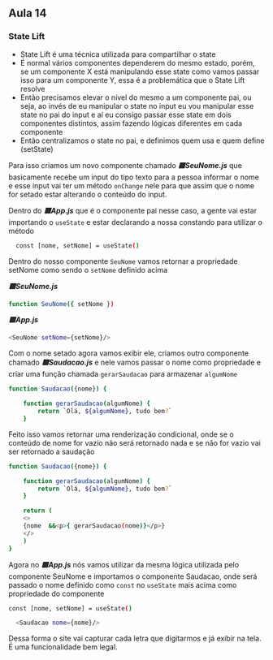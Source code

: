 ## Aula 14
### State Lift
- State Lift é uma técnica utilizada para compartilhar o state
- É normal vários componentes dependerem do mesmo estado, porém, se um componente X está manipulando esse state como vamos passar isso para um componente Y, essa é a problemática que o State Lift resolve
- Então precisamos elevar o nível do mesmo a um componente pai, ou seja, ao invés de eu manipular o state no input eu vou manipular esse state no pai do input e aí eu consigo passar esse state em dois componentes distintos, assim fazendo lógicas diferentes em cada componente
- Então centralizamos o state no pai, e definimos quem usa e quem define (setState)


Para isso criamos um novo componente chamado ***🟨SeuNome.js*** que basicamente recebe um input do tipo texto para a pessoa informar o nome e esse input vai ter um método ```onChange``` nele para que assim que o nome for setado estar alterando o conteúdo do input.


Dentro do ***🟨App.js*** que é o componente pai nesse caso, a gente vai estar importando o ```useState``` e estar declarando a nossa constando para utilizar o método
```bash
  const [nome, setNome] = useState()
```

Dentro do nosso componente ```SeuNome``` vamos retornar a propriedade setNome como sendo o ```setNome``` definido acima

***🟨SeuNome.js***
```bash
function SeuNome({ setNome })
```

***🟨App.js***
```bash
<SeuNome setNome={setNome}/>
```

Com o nome setado agora vamos exibir ele, criamos outro componente chamado ***🟨Saudacao.js*** e nele vamos passar o nome como propriedade e criar uma função chamada ```gerarSaudacao``` para armazenar ```algumNome```

```bash
function Saudacao({nome}) {

    function gerarSaudacao(algumNome) {
        return `Olá, ${algumNome}, tudo bem?`
    }
```

Feito isso vamos retornar uma renderização condicional, onde se o conteúdo de nome for vazio não será retornado nada e se não for vazio vai ser retornado a saudação
```bash
function Saudacao({nome}) {

    function gerarSaudacao(algumNome) {
        return `Olá, ${algumNome}, tudo bem?`
    }

    return (
    <>
    {nome  &&<p>{ gerarSaudacao(nome)}</p>}
    </>
    )
}
```

Agora no ***🟨App.js*** nós vamos utilizar da mesma lógica utilizada pelo componente SeuNome e importamos o componente Saudacao, onde será passado o nome definido como ```const``` no ```useState``` mais acima como propriedade do componente
```bash
const [nome, setNome] = useState()

  <Saudacao nome={nome}/>
```

Dessa forma o site vai capturar cada letra que digitarmos e já exibir na tela.
É uma funcionalidade bem legal.

